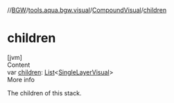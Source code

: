 //[BGW](../../../index.md)/[tools.aqua.bgw.visual](../index.md)/[CompoundVisual](index.md)/[children](children.md)



# children  
[jvm]  
Content  
var [children](children.md): [List](https://kotlinlang.org/api/latest/jvm/stdlib/kotlin.collections/-list/index.html)<[SingleLayerVisual](../-single-layer-visual/index.md)>  
More info  


The children of this stack.

  



